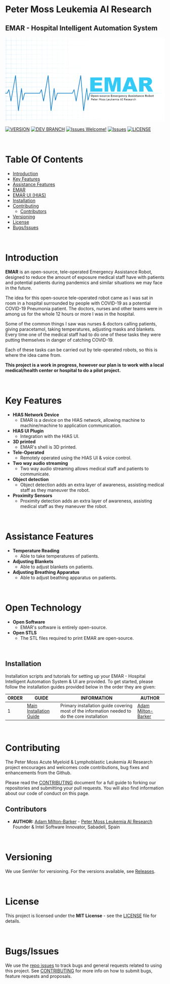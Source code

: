 # Peter Moss Leukemia AI Research
## EMAR - Hospital Intelligent Automation System
[![EMAR - Hospital Intelligent Automation System](Media/Images/EMAR.png)](https://github.com/COVID-19-AI-Research-Project/EMAR)

[![VERSION](https://img.shields.io/badge/VERSION-0.0.0-blue.svg)](https://github.com/COVID-19-AI-Research-Project/EMAR/tree/0.0.0) [![DEV BRANCH](https://img.shields.io/badge/DEV%20BRANCH-0.1.0-blue.svg)](https://github.com/COVID-19-AI-Research-Project/EMAR/tree/0.1.0) [![Issues Welcome!](https://img.shields.io/badge/Contributions-Welcome-lightgrey.svg)](CONTRIBUTING.md) [![Issues](https://img.shields.io/badge/Issues-Welcome-lightgrey.svg)](issues) [![LICENSE](https://img.shields.io/badge/LICENSE-MIT-blue.svg)](LICENSE)

&nbsp;

# Table Of Contents

- [Introduction](#introduction)
- [Key Features](#key-features)
- [Assistance Features](#assistance-features)
- [EMAR](#emar)
- [EMAR UI (HIAS)](#emar-ui-hias)
- [Installation](#installation)
- [Contributing](#contributing)
    - [Contributors](#contributors)
- [Versioning](#versioning)
- [License](#license)
- [Bugs/Issues](#bugs-issues)

&nbsp;

# Introduction

**EMAR** is an open-source, tele-operated Emergency Assistance Robot, designed to reduce the amount of exposure medical staff have with patients and potential patients during pandemics and similar situations we may face in the future. 

The idea for this open-source tele-operated robot came as I was sat in room in a hospital surrounded by people with COVID-19 as a potential COVID-19 Pneumonia patient. The doctors, nurses and other teams were in among us for the whole 12 hours or more I was in the hospital.

Some of the common things I saw was nurses & doctors calling patients, giving paracetamol, taking temperatures, adjusting masks and blankets. Every time one of the medical staff had to do one of these tasks they were putting themselves in danger of catching COVID-19.

Each of these tasks can be carried out by tele-operated robots, so this is where the idea came from.    

__This project is a work in progress, however our plan is to work with a local medical/health center or hospital to do a pilot project.__

&nbsp;

# Key Features

- **HIAS Network Device**
    - EMAR is a device on the HIAS network, allowing machine to machine/machine to application communication.
- **HIAS UI Plugin**
    - Integration with the HIAS UI.
- **3D printed**
    - EMAR's shell is 3D printed.
- **Tele-Operated** 
    - Remotely operated using the HIAS UI & voice control.
- **Two way audio streaming** 
    - Two way audio streaming allows medical staff and patients to communicate.
- **Object detection** 
    - Object detection adds an extra layer of awareness, assisting medical staff as they maneuver the robot.
- **Proximity Sensors** 
    - Proximity detection adds an extra layer of awareness, assisting medical staff as they maneuver the robot.

&nbsp;

# Assistance Features
- **Temperature Reading** 
    - Able to take temperatures of patients.
- **Adjusting Blankets** 
    - Able to adjust blankets on patients.
- **Adjusting Breathing Apparatus** 
    - Able to adjust beathing apparatus on patients.

&nbsp;

# Open Technology
- **Open Software** 
    - EMAR's software is entirely open-source.
- **Open STLS** 
    - The STL files required to print EMAR are open-source.

&nbsp;

## Installation
Installation scripts and tutorials for setting up your EMAR - Hospital Intelligent Automation System & UI are provided. To get started, please follow the installation guides provided below in the order they are given:

| ORDER | GUIDE | INFORMATION | AUTHOR |
| ----- | ----- | ----------- | ------ |
| 1 | [Main Installation Guide](Documentation/Installation/Installation.md "Main Installation Guide") | Primary installation guide covering most of the information needed to do the core installation |  [Adam Milton-Barker](https://www.leukemiaresearchassociation.ai.com/team/adam-milton-barker "Adam Milton-Barker") |

&nbsp;

# Contributing

The Peter Moss Acute Myeloid & Lymphoblastic Leukemia AI Research project encourages and welcomes code contributions, bug fixes and enhancements from the Github.

Please read the [CONTRIBUTING](CONTRIBUTING.md "CONTRIBUTING") document for a full guide to forking our repositories and submitting your pull requests. You will also find information about our code of conduct on this page.

## Contributors

- **AUTHOR:** [Adam Milton-Barker](https://www.leukemiaresearchassociation.ai.com/team/adam-milton-barker "Adam Milton-Barker") - [Peter Moss Leukemia AI Research](https://www.leukemiaresearchassociation.ai "Peter Moss Leukemia AI Research") Founder & Intel Software Innovator, Sabadell, Spain

&nbsp;

# Versioning

We use SemVer for versioning. For the versions available, see [Releases](releases "Releases").

&nbsp;

# License

This project is licensed under the **MIT License** - see the [LICENSE](LICENSE "LICENSE") file for details.

&nbsp;

# Bugs/Issues

We use the [repo issues](issues "repo issues") to track bugs and general requests related to using this project. See [CONTRIBUTING](CONTRIBUTING.md "CONTRIBUTING") for more info on how to submit bugs, feature requests and proposals.